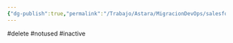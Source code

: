 ```yaml
---
{"dg-publish":true,"permalink":"/Trabajo/Astara/MigracionDevOps/salesforce/projects/Salesforce Retrieve/Retrieve project/"}
---
```



#delete
#notused
#inactive